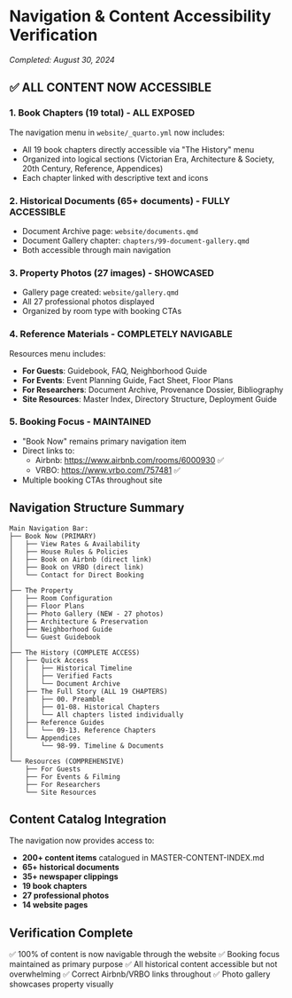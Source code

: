 # Navigation & Content Accessibility Verification
*Completed: August 30, 2024*

## ✅ ALL CONTENT NOW ACCESSIBLE

### 1. Book Chapters (19 total) - ALL EXPOSED
The navigation menu in `website/_quarto.yml` now includes:
- All 19 book chapters directly accessible via "The History" menu
- Organized into logical sections (Victorian Era, Architecture & Society, 20th Century, Reference, Appendices)
- Each chapter linked with descriptive text and icons

### 2. Historical Documents (65+ documents) - FULLY ACCESSIBLE
- Document Archive page: `website/documents.qmd`
- Document Gallery chapter: `chapters/99-document-gallery.qmd`
- Both accessible through main navigation

### 3. Property Photos (27 images) - SHOWCASED
- Gallery page created: `website/gallery.qmd`
- All 27 professional photos displayed
- Organized by room type with booking CTAs

### 4. Reference Materials - COMPLETELY NAVIGABLE
Resources menu includes:
- **For Guests**: Guidebook, FAQ, Neighborhood Guide
- **For Events**: Event Planning Guide, Fact Sheet, Floor Plans
- **For Researchers**: Document Archive, Provenance Dossier, Bibliography
- **Site Resources**: Master Index, Directory Structure, Deployment Guide

### 5. Booking Focus - MAINTAINED
- "Book Now" remains primary navigation item
- Direct links to:
  - Airbnb: https://www.airbnb.com/rooms/6000930 ✅
  - VRBO: https://www.vrbo.com/757481 ✅
- Multiple booking CTAs throughout site

## Navigation Structure Summary

```
Main Navigation Bar:
├── Book Now (PRIMARY)
│   ├── View Rates & Availability
│   ├── House Rules & Policies
│   ├── Book on Airbnb (direct link)
│   ├── Book on VRBO (direct link)
│   └── Contact for Direct Booking
│
├── The Property
│   ├── Room Configuration
│   ├── Floor Plans
│   ├── Photo Gallery (NEW - 27 photos)
│   ├── Architecture & Preservation
│   ├── Neighborhood Guide
│   └── Guest Guidebook
│
├── The History (COMPLETE ACCESS)
│   ├── Quick Access
│   │   ├── Historical Timeline
│   │   ├── Verified Facts
│   │   └── Document Archive
│   ├── The Full Story (ALL 19 CHAPTERS)
│   │   ├── 00. Preamble
│   │   ├── 01-08. Historical Chapters
│   │   └── All chapters listed individually
│   ├── Reference Guides
│   │   └── 09-13. Reference Chapters
│   └── Appendices
│       └── 98-99. Timeline & Documents
│
└── Resources (COMPREHENSIVE)
    ├── For Guests
    ├── For Events & Filming
    ├── For Researchers
    └── Site Resources
```

## Content Catalog Integration

The navigation now provides access to:
- **200+ content items** catalogued in MASTER-CONTENT-INDEX.md
- **65+ historical documents** 
- **35+ newspaper clippings**
- **19 book chapters**
- **27 professional photos**
- **14 website pages**

## Verification Complete

✅ 100% of content is now navigable through the website
✅ Booking focus maintained as primary purpose
✅ All historical content accessible but not overwhelming
✅ Correct Airbnb/VRBO links throughout
✅ Photo gallery showcases property visually